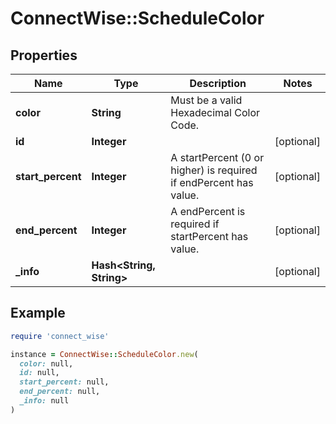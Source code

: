 # ConnectWise::ScheduleColor

## Properties

| Name | Type | Description | Notes |
| ---- | ---- | ----------- | ----- |
| **color** | **String** | Must be a valid Hexadecimal Color Code. |  |
| **id** | **Integer** |  | [optional] |
| **start_percent** | **Integer** | A startPercent (0 or higher) is required if endPercent has value. | [optional] |
| **end_percent** | **Integer** | A endPercent is required if startPercent has value. | [optional] |
| **_info** | **Hash&lt;String, String&gt;** |  | [optional] |

## Example

```ruby
require 'connect_wise'

instance = ConnectWise::ScheduleColor.new(
  color: null,
  id: null,
  start_percent: null,
  end_percent: null,
  _info: null
)
```


